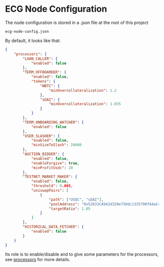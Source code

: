 # ECG Node Configuration

The node configuration is stored in a .json file at the root of this project

`ecg-node-config.json`

By default, it looks like that:

``` json
{
    "processors": {
        "LOAN_CALLER": {
            "enabled": false
        },
        "TERM_OFFBOARDER": {
            "enabled": false,
            "tokens": {
                "WBTC": {
                    "minOvercollateralization": 1.2
                },
                "sDAI": {
                    "minOvercollateralization": 1.035
                }
            }
        },
        "TERM_ONBOARDING_WATCHER": {
            "enabled": false
        },
        "USER_SLASHER": {
            "enabled": false,
            "minSizeToSlash": 20000
        },
        "AUCTION_BIDDER": {
            "enabled": false,
            "enableForgive": true,
            "minProfitUsdc": 20
        },
        "TESTNET_MARKET_MAKER": {
            "enabled": false,
            "threshold": 0.005,
            "uniswapPairs": [
                {
                    "path": ["USDC", "sDAI"],
                    "poolAddress": "0x52633CA942d320e750dc1335790fA4aCc66d0DD0",
                    "targetRatio": 1.05
                }
            ]
        },
        "HISTORICAL_DATA_FETCHER": {
            "enabled": false
        }
    }
}
```

Its role is to enable/disable and to give some parameters for the processors, see [processors](./processors/processors.md) for more details.
